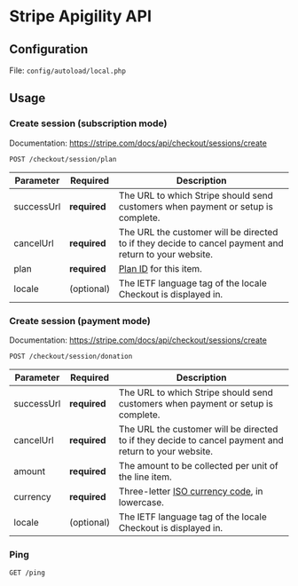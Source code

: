 # Stripe Apigility API

## Configuration

File: `config/autoload/local.php`

## Usage

### Create session (subscription mode)

Documentation: <https://stripe.com/docs/api/checkout/sessions/create>

```http
POST /checkout/session/plan
```

| Parameter  | Required     | Description                                                                                           |
|------------|--------------|-------------------------------------------------------------------------------------------------------|
| successUrl | **required** | The URL to which Stripe should send customers when payment or setup is complete.                      |
| cancelUrl  | **required** | The URL the customer will be directed to if they decide to cancel payment and return to your website. |
| plan       | **required** | [Plan ID](https://stripe.com/docs/api/plans) for this item.                                           |
| locale     | (optional)   | The IETF language tag of the locale Checkout is displayed in.                                         |

### Create session (payment mode)

Documentation: <https://stripe.com/docs/api/checkout/sessions/create>

```http
POST /checkout/session/donation
```

| Parameter  | Required     | Description                                                                                           |
|------------|--------------|-------------------------------------------------------------------------------------------------------|
| successUrl | **required** | The URL to which Stripe should send customers when payment or setup is complete.                      |
| cancelUrl  | **required** | The URL the customer will be directed to if they decide to cancel payment and return to your website. |
| amount     | **required** | The amount to be collected per unit of the line item.                                                 |
| currency   | **required** | Three-letter [ISO currency code](https://www.iso.org/iso-4217-currency-codes.html), in lowercase.     |
| locale     | (optional)   | The IETF language tag of the locale Checkout is displayed in.                                         |

### Ping

```http
GET /ping
```
